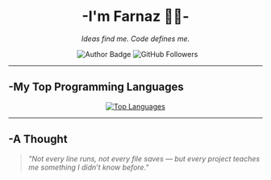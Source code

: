 <h1 align="center" >-I'm Farnaz 👩‍💻-</h1>
<p align="center"><i>Ideas find me. Code defines me.</i></p>

<p align="center">
  <img src="https://img.shields.io/badge/Author-farnaztr-800000" alt="Author Badge" />
<img src="https://img.shields.io/github/followers/farnaztr?style=social&label=Followers&cacheSeconds=300" alt="GitHub Followers" />
</p>


---

## -My Top Programming Languages

<p align="center">
  <a href="https://github.com/anuraghazra/github-readme-stats">
<img src="https://github-readme-stats.vercel.app/api/top-langs/?username=farnaztr&layout=compact&theme=vision-friendly-dark&langs_count=10" alt="Top Languages" />
  </a>
</p>

---

## -A Thought

> _"Not every line runs, not every file saves — but every project teaches me something I didn’t know before."_
